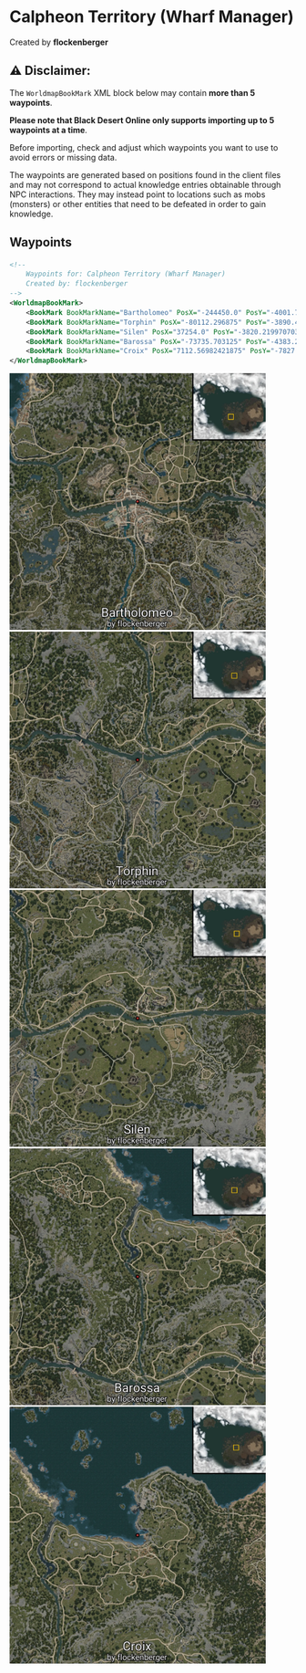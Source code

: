 # Calpheon Territory (Wharf Manager)
Created by **flockenberger**

## ⚠️ Disclaimer:
The `WorldmapBookMark` XML block below may contain **more than 5 waypoints**.

**Please note that Black Desert Online only supports importing up to 5 waypoints at a time**.

Before importing, check and adjust which waypoints you want to use to avoid errors or missing data.

The waypoints are generated based on positions found in the client files and may not correspond to actual knowledge entries obtainable through NPC interactions.
They may instead point to locations such as mobs (monsters) or other entities that need to be defeated in order to gain knowledge.

## Waypoints
```xml
<!--
    Waypoints for: Calpheon Territory (Wharf Manager)
    Created by: flockenberger
-->
<WorldmapBookMark>
    <BookMark BookMarkName="Bartholomeo" PosX="-244450.0" PosY="-4001.719970703125" PosZ="-48939.19921875" />
    <BookMark BookMarkName="Torphin" PosX="-80112.296875" PosY="-3890.429931640625" PosZ="-68388.796875" />
    <BookMark BookMarkName="Silen" PosX="37254.0" PosY="-3820.219970703125" PosZ="-50722.3984375" />
    <BookMark BookMarkName="Barossa" PosX="-73735.703125" PosY="-4383.240234375" PosZ="38782.69921875" />
    <BookMark BookMarkName="Croix" PosX="7112.56982421875" PosY="-7827.759765625" PosZ="93635.5" />
</WorldmapBookMark>
```

<img src="./Calpheon Territory (Wharf Manager)_Bartholomeo_Preview.webp" width="450"/> <img src="./Calpheon Territory (Wharf Manager)_Torphin_Preview.webp" width="450"/> <img src="./Calpheon Territory (Wharf Manager)_Silen_Preview.webp" width="450"/> <img src="./Calpheon Territory (Wharf Manager)_Barossa_Preview.webp" width="450"/> <img src="./Calpheon Territory (Wharf Manager)_Croix_Preview.webp" width="450"/> 